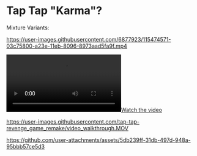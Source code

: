 # Tap Tap "Karma"?


Mixture Variants:

https://user-images.githubusercontent.com/6877923/115474571-03c75800-a23e-11eb-8096-8973aad5fa9f.mp4

[![Watch the video](https://raw.githubusercontent.com/nadiacuuj/tap-tap-revenge_game_remake/.github/images/video_walkthrough.MOV)]([https://raw.githubusercontent.com/username/repository/branch/path/to/video.mp4](https://raw.githubusercontent.com/nadiacuuj/tap-tap-revenge_game_remake/.github/images/video_walkthrough.MOV))


https://user-images.githubusercontent.com/tap-tap-revenge_game_remake/video_walkthrough.MOV


https://github.com/user-attachments/assets/5db239ff-31db-497d-948a-95bbb57ce5d3

